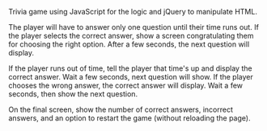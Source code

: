 Trivia game using JavaScript for the logic and jQuery to manipulate HTML. 

The player will have to answer only one question until their time runs out.
If the player selects the correct answer, show a screen congratulating them for choosing the right option. After a few seconds, the next question will display.

If the player runs out of time, tell the player that time's up and display the correct answer. Wait a few seconds, next question will show.
If the player chooses the wrong answer, the correct answer will display. Wait a few seconds, then show the next question.


On the final screen, show the number of correct answers, incorrect answers, and an option to restart the game (without reloading the page).
